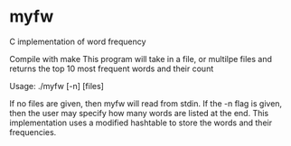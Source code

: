 # myfw
C implementation of word frequency

Compile with make
This program will take in a file, or multilpe files and returns the top 10 most frequent words and their count

Usage: ./myfw [-n] <num> [files]

If no files are given, then myfw will read from stdin.
If the -n flag is given, then the user may specify how many words are listed at the end.
This implementation uses a modified hashtable to store the words and their frequencies.
